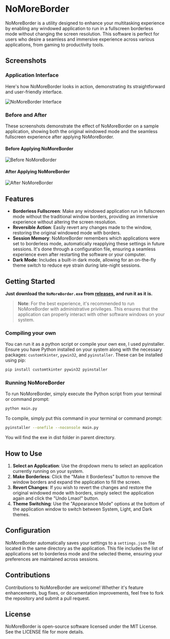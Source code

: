# NoMoreBorder

NoMoreBorder is a utility designed to enhance your multitasking experience by enabling any windowed application to run in a fullscreen borderless mode without changing the screen resolution. This software is perfect for users who desire a seamless and immersive experience across various applications, from gaming to productivity tools.

## Screenshots

### Application Interface

Here's how NoMoreBorder looks in action, demonstrating its straightforward and user-friendly interface.

![NoMoreBorder Interface](https://github.com/invcble/NoMoreBorder/blob/5e8ab8f751b4fd328d6e0698853f603cf4200e0a/pictures/NoMoreBorder.png)

### Before and After

These screenshots demonstrate the effect of NoMoreBorder on a sample application, showing both the original windowed mode and the seamless fullscreen experience after applying NoMoreBorder.

#### Before Applying NoMoreBorder

![Before NoMoreBorder](https://github.com/invcble/NoMoreBorder/blob/5e8ab8f751b4fd328d6e0698853f603cf4200e0a/pictures/From.png)

#### After Applying NoMoreBorder

![After NoMoreBorder](https://github.com/invcble/NoMoreBorder/blob/5e8ab8f751b4fd328d6e0698853f603cf4200e0a/pictures/To.png)

## Features

- **Borderless Fullscreen**: Make any windowed application run in fullscreen mode without the traditional window borders, providing an immersive experience without altering the screen resolution.
- **Reversible Action**: Easily revert any changes made to the window, restoring the original windowed mode with borders.
- **Session Memory**: NoMoreBorder remembers which applications were set to borderless mode, automatically reapplying these settings in future sessions. It's done through a configuration file, ensuring a seamless experience even after restarting the software or your computer.
- **Dark Mode**: Includes a built-in dark mode, allowing for an on-the-fly theme switch to reduce eye strain during late-night sessions.

## **Getting Started**

**Just download the `NoMoreBorder.exe` from [releases](https://github.com/invcble/NoMoreBorder/releases), and run it as it is.**

> **Note**: For the best experience, it's recommended to run NoMoreBorder with administrative privileges. This ensures that the application can properly interact with other software windows on your system.

### Compiling your own

You can run it as a python script or compile your own exe, I used pyinstaller. Ensure you have Python installed on your system along with the necessary packages: `customtkinter`, `pywin32`, and `pyinstaller`. These can be installed using pip:

```bash
pip install customtkinter pywin32 pyinstaller
```

### Running NoMoreBorder

To run NoMoreBorder, simply execute the Python script from your terminal or command prompt:

```bash
python main.py
```
To compile, simply put this command in your terminal or command prompt:

```bash
pyinstaller --onefile --noconsole main.py
```

You will find the exe in dist folder in parent directory.

## How to Use

1. **Select an Application**: Use the dropdown menu to select an application currently running on your system.
2. **Make Borderless**: Click the "Make it Borderless" button to remove the window borders and expand the application to fill the screen.
3. **Revert Changes**: If you wish to revert the changes and restore the original windowed mode with borders, simply select the application again and click the "Undo Lmao!" button.
4. **Theme Switching**: Use the "Appearance Mode" options at the bottom of the application window to switch between System, Light, and Dark themes.

## Configuration

NoMoreBorder automatically saves your settings to a `settings.json` file located in the same directory as the application. This file includes the list of applications set to borderless mode and the selected theme, ensuring your preferences are maintained across sessions.

## Contributions

Contributions to NoMoreBorder are welcome! Whether it's feature enhancements, bug fixes, or documentation improvements, feel free to fork the repository and submit a pull request.

## License

NoMoreBorder is open-source software licensed under the MIT License. See the LICENSE file for more details.
